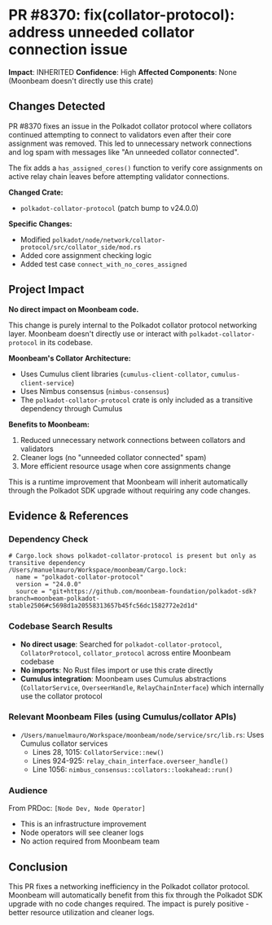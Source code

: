 # PR #8370: fix(collator-protocol): address unneeded collator connection issue

**Impact**: INHERITED
**Confidence**: High
**Affected Components**: None (Moonbeam doesn't directly use this crate)

## Changes Detected

PR #8370 fixes an issue in the Polkadot collator protocol where collators continued attempting to connect to validators even after their core assignment was removed. This led to unnecessary network connections and log spam with messages like "An unneeded collator connected".

The fix adds a `has_assigned_cores()` function to verify core assignments on active relay chain leaves before attempting validator connections.

**Changed Crate:**
- `polkadot-collator-protocol` (patch bump to v24.0.0)

**Specific Changes:**
- Modified `polkadot/node/network/collator-protocol/src/collator_side/mod.rs`
- Added core assignment checking logic
- Added test case `connect_with_no_cores_assigned`

## Project Impact

**No direct impact on Moonbeam code.**

This change is purely internal to the Polkadot collator protocol networking layer. Moonbeam doesn't directly use or interact with `polkadot-collator-protocol` in its codebase.

**Moonbeam's Collator Architecture:**
- Uses Cumulus client libraries (`cumulus-client-collator`, `cumulus-client-service`)
- Uses Nimbus consensus (`nimbus-consensus`)
- The `polkadot-collator-protocol` crate is only included as a transitive dependency through Cumulus

**Benefits to Moonbeam:**
1. Reduced unnecessary network connections between collators and validators
2. Cleaner logs (no "unneeded collator connected" spam)
3. More efficient resource usage when core assignments change

This is a runtime improvement that Moonbeam will inherit automatically through the Polkadot SDK upgrade without requiring any code changes.

## Evidence & References

### Dependency Check
```
# Cargo.lock shows polkadot-collator-protocol is present but only as transitive dependency
/Users/manuelmauro/Workspace/moonbeam/Cargo.lock:
  name = "polkadot-collator-protocol"
  version = "24.0.0"
  source = "git+https://github.com/moonbeam-foundation/polkadot-sdk?branch=moonbeam-polkadot-stable2506#c5698d1a20558313657b45fc56dc1582772e2d1d"
```

### Codebase Search Results
- **No direct usage**: Searched for `polkadot-collator-protocol`, `CollatorProtocol`, `collator_protocol` across entire Moonbeam codebase
- **No imports**: No Rust files import or use this crate directly
- **Cumulus integration**: Moonbeam uses Cumulus abstractions (`CollatorService`, `OverseerHandle`, `RelayChainInterface`) which internally use the collator protocol

### Relevant Moonbeam Files (using Cumulus/collator APIs)
- `/Users/manuelmauro/Workspace/moonbeam/node/service/src/lib.rs`: Uses Cumulus collator services
  - Lines 28, 1015: `CollatorService::new()`
  - Lines 924-925: `relay_chain_interface.overseer_handle()`
  - Line 1056: `nimbus_consensus::collators::lookahead::run()`

### Audience
From PRDoc: `[Node Dev, Node Operator]`
- This is an infrastructure improvement
- Node operators will see cleaner logs
- No action required from Moonbeam team

## Conclusion

This PR fixes a networking inefficiency in the Polkadot collator protocol. Moonbeam will automatically benefit from this fix through the Polkadot SDK upgrade with no code changes required. The impact is purely positive - better resource utilization and cleaner logs.
